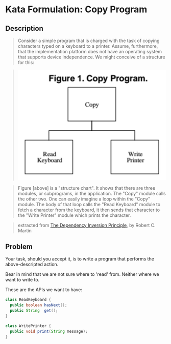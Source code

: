 # Kata Formulation: Copy Program

## Description

> Consider a simple program that is charged
> with the task of copying characters typed on a keyboard to a printer. Assume, furthermore,
> that the implementation platform does not have an operating system that supports device
> independence. We might conceive of a structure for this:

> !['Copy Program' module diagram](./images/copy-program.png)

> Figure [above] is a "structure chart". It shows that there are three modules, or subprograms,
> in the application. The "Copy" module calls the other two. One can easily imagine a loop
> within the "Copy" module. The body of that loop calls the "Read Keyboard" module to fetch 
> a character from the keyboard, it then sends that character to the "Write Printer" module 
> which prints the character.

> extracted from [The Dependency Inversion Principle](https://drive.google.com/file/d/0BwhCYaYDn8EgMjdlMWIzNGUtZTQ0NC00ZjQ5LTkwYzQtZjRhMDRlNTQ3ZGMz/view), by Robert C. Martin

## Problem

Your task, should you accept it, is to write a program that performs the above-descripted
action.

Bear in mind that we are not sure where to 'read' from. Neither where we want to write to.

These are the APIs we want to have:

```java
class ReadKeyboard {
  public boolean hasNext();
  public String  get();
}
```

```java
class WritePrinter {
  public void print(String message);
}
```

